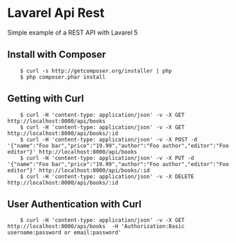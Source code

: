 # Lavarel Api Rest
Simple example of a REST API with Lavarel 5

## Install with Composer

```
    $ curl -s http://getcomposer.org/installer | php
    $ php composer.phar install
```

## Getting with Curl 

```
    $ curl -H 'content-type: application/json' -v -X GET http://localhost:8000/api/books 
    $ curl -H 'content-type: application/json' -v -X GET http://localhost:8000/api/books/:id
    $ curl -H 'content-type: application/json' -v -X POST -d '{"name":"Foo bar","price":"19.99","author":"Foo author","editor":"Foo editor"}' http://localhost:8000/api/books 
    $ curl -H 'content-type: application/json' -v -X PUT -d '{"name":"Foo bar","price":"19.99","author":"Foo author","editor":"Foo editor"}' http://localhost:8000/api/books/:id
    $ curl -H 'content-type: application/json' -v -X DELETE http://localhost:8000/api/books/:id
```

## User Authentication with Curl 

```
    $ curl -H 'content-type: application/json' -v -X GET http://localhost:8000/api/books  -H 'Authorization:Basic username:password or email:password' 
```
